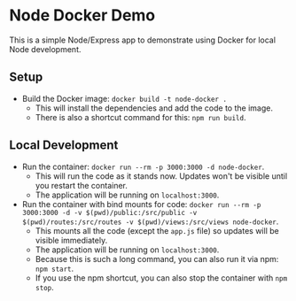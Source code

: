 # Node Docker Demo

This is a simple Node/Express app to demonstrate using Docker for local Node development.

## Setup

- Build the Docker image: `docker build -t node-docker .`
  - This will install the dependencies and add the code to the image.
  - There is also a shortcut command for this: `npm run build`.

## Local Development
- Run the container: `docker run --rm -p 3000:3000 -d node-docker`.
  - This will run the code as it stands now. Updates won't be visible until you restart the container.
  - The application will be running on `localhost:3000`.
- Run the container with bind mounts for code: `docker run --rm -p 3000:3000 -d -v $(pwd)/public:/src/public -v $(pwd)/routes:/src/routes -v $(pwd)/views:/src/views node-docker`.
  - This mounts all the code (except the `app.js` file) so updates will be visible immediately.
  - The application will be running on `localhost:3000`.
  - Because this is such a long command, you can also run it via npm: `npm start`.
  - If you use the npm shortcut, you can also stop the container with `npm stop`.
